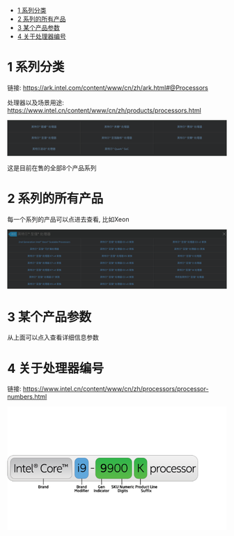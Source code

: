 
<!-- @import "[TOC]" {cmd="toc" depthFrom=1 depthTo=6 orderedList=false} -->

<!-- code_chunk_output -->

* [1 系列分类](#1-系列分类)
* [2 系列的所有产品](#2-系列的所有产品)
* [3 某个产品参数](#3-某个产品参数)
* [4 关于处理器编号](#4-关于处理器编号)

<!-- /code_chunk_output -->

# 1 系列分类

链接: https://ark.intel.com/content/www/cn/zh/ark.html#@Processors

处理器以及场景用途: https://www.intel.cn/content/www/cn/zh/products/processors.html

![](./images/2019-04-22-13-00-20.png)



这是目前在售的全部8个产品系列

# 2 系列的所有产品

每一个系列的产品可以点进去查看, 比如Xeon

![](./images/2019-04-22-13-06-34.png)

# 3 某个产品参数

从上面可以点入查看详细信息参数

# 4 关于处理器编号

链接: https://www.intel.cn/content/www/cn/zh/processors/processor-numbers.html

![](./images/2019-04-22-13-30-14.png)


